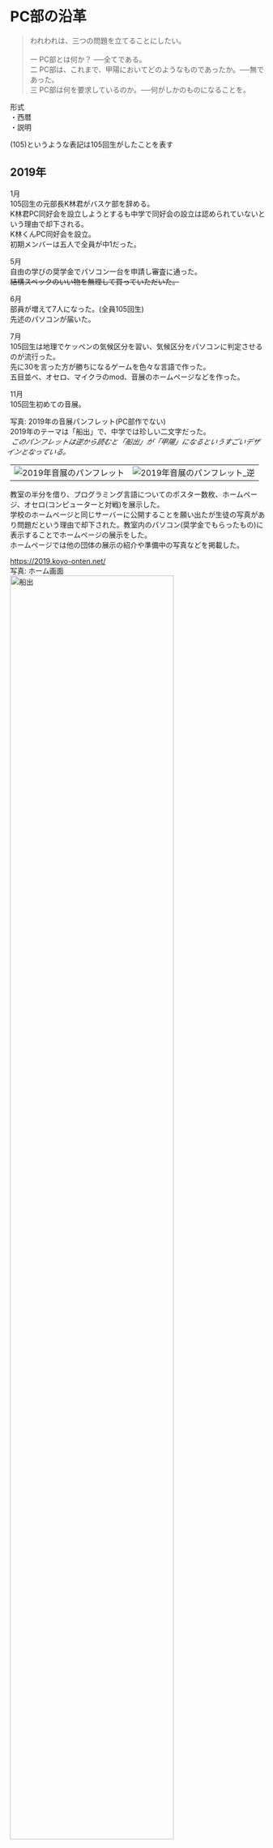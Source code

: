 # PC部の沿革

>われわれは、三つの問題を立てることにしたい。<br><br>
>一 PC部とは何か？ ──全てである。<br>
>二 PC部は、これまで、甲陽においてどのようなものであったか。──無であった。<br>
>三 PC部は何を要求しているのか。──何がしかのものになることを。

形式<br>
・西暦<br>
・説明<br>

(105)というような表記は105回生がしたことを表す<br>
## 2019年

1月<br>
105回生の元部長K林君がバスケ部を辞める。<br>
K林君PC同好会を設立しようとするも中学で同好会の設立は認められていないという理由で却下される。<br>
K林くんPC同好会を設立。<br>
初期メンバーは五人で全員が中1だった。<br>

5月<br>
自由の学びの奨学金でパソコン一台を申請し審査に通った。<br>
~~結構スペックのいい物を無理して買っていただいた。~~<br>

6月<br>
部員が増えて7人になった。(全員105回生)<br>
先述のパソコンが届いた。<br>

7月<br>
105回生は地理でケッペンの気候区分を習い、気候区分をパソコンに判定させるのが流行った。<br>
先に30を言った方が勝ちになるゲームを色々な言語で作った。<br>
五目並べ、オセロ、マイクラのmod、音展のホームページなどを作った。<br>

11月<br>
105回生初めての音展。

写真: 2019年の音展パンフレット(PC部作でない)<br>
2019年のテーマは「船出」で、中学では珍しい二文字だった。<br>
<span style="display: inline-block; transform: skewX(-25deg);">このパンフレットは逆から読むと「船出」が「甲陽」になるというすごいデザインとなっている。<br>
<table>
    <tr>
        <td><img src="./Assets/2019_pamphlet.jpeg" alt="2019年音展のパンフレット"></td>
        <td><img src="./Assets/2019_pamphlet_upside_down.jpeg" alt="2019年音展のパンフレット_逆"></td>
    </tr>
</table>

教室の半分を借り、プログラミング言語についてのポスター数枚、ホームページ、オセロ(コンピューターと対戦)を展示した。<br>
学校のホームページと同じサーバーに公開することを願い出たが生徒の写真があり問題だという理由で却下された。教室内のパソコン(奨学金でもらったもの)に表示することでホームページの展示をした。<br>
ホームページでは他の団体の展示の紹介や準備中の写真などを掲載した。<br>

https://2019.koyo-onten.net/<br>
写真: ホーム画面<br>
<img src="./Assets/funade.png" alt="船出" width="80%">

写真: PC同好会準備中の様子<br>
手前のパソコンでホームページ、オセロの展示をし、右側の仕切り板でポスターを展示した。<br>
<img src="./Assets/2019_room.jpg" alt="2019年音展の写真" width="50%">

オセロに関してはオセロ全国大会一位の子とそのお父様が来られて、ボコボコにされた。~~そんなに弱いとは思わないが...~~<br>
https://bjcodes.net:1140/othello.html<br>

写真: 配布した部誌<br>
<img src="./Assets/2019_bushi.jpeg" alt="2019年音展の部誌" width="50%">

また、106回生が数名入部して部員は10人になった。<br>
音展後にボールを転がして迷路(自動生成)のゴールを目指すというゲームを作った。スマホを傾けると画面内で球が転がる仕組み。<br>

12月<br>
105回生はパソコンを自作したり、競技プログラミング(以下競プロ)を始めたりした。<br>

## 2020年

1月<br>
105回生は国語で漢文の返り点を学んだので、返り点から読み順を出力するプログラムを書いた。<br>

2月<br>
**新型コロナウイルスの影響で学校が休みになった**<br>
学年末考査が消滅した。<br>
休みが続きゲームにも飽きたので競プロに勤しむ部員が増え、競プロブームが起こった。<br>
学校が再開して忙しくなる7月まで続いた。<br>
105回生①AtCorder灰→茶<br>

3月<br>
105回生②AtCorder灰→茶<br>

5月<br>
[GitHub](https://github.com/)という、ファイルの変更履歴を保存できるサービスの勉強を始めた。<br>
オンライン授業で三角関数を習った。<br>
105回生①AtCorder茶→緑<br>
105回生②AtCorder茶→緑<br>

7月<br>
この頃まで登校後に物理準備室でパソコンを預かってもらっていたが、PC同好会専用ロッカーを買ってもらえることになった。<br>
PC同好会のロゴのデザインはこのロッカーの鍵や物理講義室の鍵が付けてあったオブジェが元になっている。<br>

写真: PC同好会ロゴ<br>
<img src="./Assets/pc_logo.png" alt="PC同好会のロゴ" width="50%">

8月<br>
音展のために、中学校を360度カメラで撮影し、中学のストリートビューを作り始めた。three.jsというものを使った。<br>

10月<br>
ある部員がSVGからPNGに変換するプログラムを書いた。<br>
ストリートビュー作成のため長い廊下を通行止めにし、校内のあちこちを撮った。顔はもちろん人が写るのが許されていなかったためである。一部は画像編集で自然に消した。<br>

11月<br>
105回生2回目の音展。<br>

写真: 2020年の音展パンフレット<br>
2020年のテーマは「道」だった。写真の絵は部員のH君が描いた。<br>
<img src="./Assets/2020_pamphlet.jpeg" alt="2020年音展のパンフレット" width="50%">

この音展では展示スペースを設けず、学校のサーバーを借りてオンラインで発表した。<br>
https://2020.koyo-onten.net/<br>

写真: ホーム画面<br>
<img src="./Assets/michi.png" alt="michi" width="80%">

学校のサーバーだけに頼るのはデバッグが困難だった。<br>
ホームページやストリートビューを校内のQRコードからアクセスして見ていただいた。<br>

以下ストリートビューのリンク<br>
https://2020.koyo-onten.net/Map.html (地図上の青い四角を押して開始)<br>
https://2020.koyo-onten.net/Streetview.html?num=25 (光庭)<br>

写真: 光庭での画面<br>
<img src="./Assets/street_junior.png" alt="street_junior" width="80%">


音展後にはマリオの1-1を自作したりUnityで音ゲーを作ったりした。<br>
## 2021年

2月<br>
先述のマリオが完成した。<br>
この頃部員は12名いた。<br>

3月<br>
105回生は全員高校へ進学となり、中学のPC同好会は実質消滅した。<br>

4月<br>
高校でPC同好会が再び設立された。<br>
部員は9人となった。<br>
複数の部員がパソコンを買い替えた。<br>

6月<br>
Vue.jsというものの学習を始めた。<br>
高校版のストリートビューを作り始めた。<br>

7月<br>
カメラを[Raspberry Pi](https://www.raspberrypi.com/)というスマホサイズのコンピューターで制御することで定点撮影をしタイムラプスを作った。<br>

写真: 使われたRaspberry Pi<br>
<img src="./Assets/zoi_raspi.jpeg" alt="ZOIのラズパイ" width="50%">

[全国中学高校Webコンテスト](https://webcon.japias.jp/index.html)(以下webコン)に参加登録をした。都市鉱山について調べることにした。<br>

8月<br>
高校を3Dモデルで再現した。

9月<br>
高校の音展は通常9月だが、この年は延期となって11月開催となった。

10月<br>
105回生は数学でベクトルを習った<br>
ベクトルを使ってお絵描きができるプログラムを書いた。<br>
ある部員は[ウェブデザイン技能検定](https://www.webdesign.gr.jp/)(3級)に合格した。<br>
webコンのためにMarkdownをHTMLに変換するプログラムを書いた。<br>
10月14日に兵庫県加東市にあるパナソニックエコテクノロジーセンター（PETEC）に見学に行った。<br>

写真: 見学の様子<br>
<img src="./Assets/petec.png" alt="petec" width="80%">

11月<br>
音展のホームページやwebコンのための作品作りをした。<br>
webコンに関しては最初の審査まで時間がなかったため、11月19日に行われた校外学習の摩耶山ハイキングでパソコンを持参し、山頂で調整をした。<br>
<span style="display: inline-block; transform: skewX(-25deg);">&nbsp;本来このハイキングは105回生が中一の時に行われるはずだったが、三年連続で雨で中止となり高一ですることになった。</span><br>

105回生3度目の音展<br>

写真: 2021年の音展パンフレット<br>
2021年のテーマは「男祭り<span style="font-size: 10px;">音</span><span style="font-size: 5px;">the moun</span><span style="font-size: 10px;">展</span>」だった。<br>
<img src="./Assets/2021_pamphlet.png" alt="2021年音展のパンフレット" width="50%">

音展のホームページや高校のストリートビューをPC同好会所有のサーバーで公開した。<br>
https://2021.koyo-onten.net/<br>

写真: ホーム画面<br>
<img src="./Assets/otoko.png" alt="otoko" width="80%">

2022年は不必要という理由で予算請求をしなかった。

音展の頃は学校で風邪が流行っており、部員の半分はしんどかった。<br>

12月<br>
部員3名はポートアイランドの理化学研究所にある[富嶽](https://www.fujitsu.com/jp/about/businesspolicy/tech/fugaku/)を使ったプログラミングができる会に参加した。<br>
~~とは言っても使うのは富嶽のごく一部だが~~<br>
冊子の小問の誘導に沿ってプログラムを組んでいくことで素数ゼミ[(wiki)](https://ja.wikipedia.org/wiki/%E5%91%A8%E6%9C%9F%E3%82%BC%E3%83%9F)の謎を解こうという<br>
形式だった。<br>
富嶽は並列して多くの処理を同時に行えるので普通のパソコンでは到底終わらない計算量でも数十秒でできた。<br>
当日は正月前で、多くの研究者が休暇中に計算してもらえるよう富嶽の予約を入れていたのでなかなか順番が回ってこなかった。<br>
また、NHKの取材が入り、一人の部員のインタビューが放送された。<br>

写真 右:理化学研究所入口 左: 計算結果を表にしたもの<br>
<table>
    <tr>
        <td><img src="./Assets/rikagaku.jpeg" alt="理化学研究所"></td>
        <td><img src="./Assets/fugaku_output.jpg" alt="素数ゼミのグラフ"></td>
    </tr>
</table>

ある部員は[ウェブデザイン技能検定](https://www.webdesign.gr.jp/)(2級)に合格した<br>

## 2022年

1月<br>
PHPの勉強を始めた<br>
PC同好会はwebコンの審査を次々と通過していった。<br>
最後の審査に向けて、ページの英訳やその他最終調整をした。<br>

2月<br>
ある部員はRaspberry Pi(先述)が家にあるのを思い出し、発掘して使い出した。<br>

写真: そのRaspberry Pi(小学生の時に買ったもの、Raspberry Pi 1B)<br>
<img src="./Assets/bj_raspi.jpeg" alt="bjのラズパイ" width="50%">

音展のために買い替えようと思ったが半導体不足で新しいものが販売されておらず買えなかった。<br>

3月<br>
webコンで<span style="color:orange;">金賞</span>をとった。<br>

写真: ホーム画面<br>
<img src="./Assets/webcon_page.png" alt="webcon" width="80%">

作品 [右ポケットの中の資源を求めて(大会所有URL)](https://contest.japias.jp/tqj24/240166C/) [予備用リンク(GitHub)](https://koyo-pc.github.io/Web-Contest/#)<br>

作品と共に提出した動画
<video src="./Assets/webcon.mp4" controls width="80%"></video>

校長先生に直接表彰していただいた。<br>

写真: 表彰状<br>
<img src="./Assets/webcon_cert.jpg" alt="webコン表彰状" width="50%">

ボディトラッカーを自作しようとした。<br>
Gaia EDR3という星のデータを使って星空の画像を作った。<br>

4月<br>
PHPを使って掲示板を作った。また通信方式やWebSocketという技術の勉強をした。<br>
MIDI形式の音楽ファイルを再生するプログラムを書いた。(キーボードが表示される凝ったもの)<br>

[パソコン甲子園モバイル部門](https://pckoshien.u-aizu.ac.jp/mobile/)(以下PCK)に出場することに決める。(105×3)<br>
「温故知新」のテーマに沿ってアプリを作ることが求められた。

5月<br>
MikuMikuDanceを使って3Dモデルを動かした。<br>
node.jsとWebSocketの技術を使って掲示板を作ろうと思った。<br>
Neovimの学習を始めた。

6月<br>
105回生は修学旅行で北海道に行った。<br>
PCKのために流行しているものの盛衰を予測するアプリを作ることにする。<br>
アプリ名はK林の意向で「TrenDiverse」になった<br>
チーム名もK林の意向で「sprouts」になった。もやし三人組だかららしい。<br>

7月<br>
夏休みに入った。掲示板を完成させた。<br>
WebSocketという技術を使っており同時に接続している人にリアルタイムで投稿が送信される(LINEみたいな感じ)
https://bjcodes.net:1137/wss.html<br>

PCK一次予選(書類選考)を突破<br>

写真: 掲示板のイメージ画像<br>
<img src="./Assets/2chan.png" alt="2ちゃん" width="50%">

8月<br>
部員が一名増えた。<br>
PCK用のアプリ制作を進めた。社畜状態。<br>

VRジェットコースターの制作を始めた。VRゴーグルで流す映像を作った。<br>
写真: 映像からの切り抜き<br>
<img src="./Assets/vr_image.png" alt="VR映像" width="50%">

[実際の映像はこちら(YouTube)](https://www.youtube.com/watch?v=eYh30M4UFek&ab_channel=%E7%94%B2%E9%99%BD%E5%AD%A6%E9%99%A2PC%E5%90%8C%E5%A5%BD%E4%BC%9A)<br>
没入感はユニバのものよりすごいらしい。<br>

PC同好会公式Tシャツを作った。

写真 右:シャツの前面 左: シャツの後面<br>
<table>
    <tr>
        <td><img src="./Assets/shirt_front.jpg" alt="シャツの前面"></td>
        <td><img src="./Assets/shirt_back.jpg" alt="シャツの後面"></td>
    </tr>
</table>
全面の「PC」は実行できるコードでできている。<br>
写真: 出力の文字列(PC同好会のロゴ)<br>
<img src="./Assets/shirt_output.png" alt="Tシャツ出力" width="25%">

多くの部員が旅行に行った。<br>

9月<br>
音展の準備を進めた。<br>
VRジェットコースターの椅子を動かす回路を作った。<br>

写真: 回路制作の様子<br>
<img src="./Assets/vr_chair.jpg" alt="VRの回路" width="50%">

制作途中で回路に想定より大きい電圧がかかってしまって発火し、使えなくなったので椅子を動かすのは断念した。部品は装飾品にした。<br>

写真: 装飾の様子<br>
<img src="./Assets/YIYI.jpg" alt="YIYI" width="50%">

二人で対戦できる早押しゲームを作った<br>
https://bjcodes.net:1140/gun/wss.html<br>

写真: ゲームの画面<br>
<img src="./Assets/hayauchi.png" alt="早打ちゲーム" width="50%">

画像をボトルキャップで表現した時の完成イメージを出力するプログラムを書いた<br>
https://bjcodes.net:1140/mosaic/index.html<br>

写真: 出力例<br>
<img src="./Assets/mosaic.png" alt="モザイク" width="50%">

画像を文字で表現して表示するものを作った。<br>
https://bjcodes.net:1140/mosaic/ascii.html<br>

写真: 出力例(部誌の表紙に加工したもの)<br>
<img src="./Assets/araki.png" alt="ASCII" width="50%">

2022年音展のテーマは「宴JOY」だった。<br>
PC部はホームページ、VRジェットコースター、掲示板、ハッキング講座、部誌を発表。<br>
音展の公式ホームページはPC同好会所有のサーバーで公開した。<br>
https://2022.koyo-onten.net/<br>

写真: ホーム画面<br>
<img src="./Assets/enjoy.png" alt="ホームページ" width="80%">

VRジェットコースターは予想以上に繁盛した。<br>

<table>
    <tr>
        <td><img src="./Assets/VR_1.jpg" alt="VR_1"></td>
        <td><img src="./Assets/VR_2.jpg" alt="VR_2"></td>
    </tr>
    <tr>
        <td><img src="./Assets/VR_3.jpg" alt="VR_3"></td>
        <td><img src="./Assets/VR_4.jpg" alt="VR_4"></td>
    </tr>
</table>

ハッキング講座を物理講義室で行った。<br>

<img src="./Assets/ZOI_speech.jpg" alt="ハッキング講座" width="50%">

2022年はパンフレットも制作した<br>

予算はPC同好会とVRジェットコースター(PC同好会とは独立した団体にした)合わせて10万超をもらう<br>

写真: VRジェットコースターの詳細<br>
<table>
    <tr>
        <td><img src="./Assets/yosan_2022_1.jpg" alt="yosan_2022_1"></td>
        <td><img src="./Assets/yosan_2022_2.jpg" alt="yosan_2022_2"></td>
    </tr>
</table>

10月<br>
急いでPCKの準備をする。

11月<br>
PCKのアプリが完成。Twitter APIでTwitterでのトレンドを予測し、過去の膨大なトレンドデータから今後の話題度の推移を予測する。<br>
~~イー○ンマスクのせいでもうTwitter APIは無料で使えない~~

写真: (左)濃い赤が現在までの話題度の推移、薄い赤が今後の予測 (右)約一日後に確認した時のグラフ 流行の終了の予測精度は高い<br>
<table>
    <tr>
        <td><img src="./Assets/pck_7.png" alt="pck_7"></td>
        <td><img src="./Assets/pck_8.png" alt="pck_8"></td>
    </tr>
</table>

[プレゼンの様子(YouTube)](https://www.youtube.com/watch?v=MlwzOW7JC8A&list=PLQCCg6JMgI3SeIY2n30lF4eyb-hpykp4A&index=8&ab_channel=%E7%94%B2%E9%99%BD%E5%AD%A6%E9%99%A2PC%E5%90%8C%E5%A5%BD%E4%BC%9A)<br>
[デモセッションの様子(YouTube)](https://www.youtube.com/watch?v=KfAA74LdCc0&list=PLQCCg6JMgI3SeIY2n30lF4eyb-hpykp4A&index=9&ab_channel=%E7%94%B2%E9%99%BD%E5%AD%A6%E9%99%A2PC%E5%90%8C%E5%A5%BD%E4%BC%9A)<br>

結果「バンタン賞(企業賞)」と「ベストデザイン賞を受賞」。商品は奨学金計15万(一人5万ずつ分配)と全員にペンタブ、菓子詰め合わせ、桃ジュース。<br>

<table>
    <tr>
        <td><img src="./Assets/pck_2.png" alt="pck_2"></td>
        <td><img src="./Assets/pck_1.png" alt="pck_1"></td>
    </tr>
    <tr>
        <td><img src="./Assets/pck_3.png" alt="pck_3"></td>
        <td><img src="./Assets/pck_4.png" alt="pck_4"></td>
    </tr>
    <tr>
        <td><img src="./Assets/pck_5.png" alt="pck_5"></td>
        <td><img src="./Assets/pck_6.png" alt="pck_6"></td>
    </tr>
</table>

PCK後は競プロが流行った。<br>
105回生③AtCorder灰→茶<br>

12月<br>
この時点でPC同好会は105回生(当時高2)+106回生(当時高1)ごく少数で構成されており深刻に消滅が懸念される。そもそも勧誘をしていなかった。<br>
積極的に勧誘をする方針に変わった。<br>

2023年<br>

2月<br>
105回生③AtCorder茶→緑<br>

3月<br>
勧誘用のポスターを作成<br>
<img src="./Assets/poster.jpg" alt="ポスター" width="50%">

4月<br>
多くの107回生が入部し、部員数は30人を超える。<br>
105回生はプログラミング教育に当たる。<br>
部員が増えたので部会を開くことにする<br>

5月<br>
「速読英単語」という英語教材の音声がブラウザで配布されているだけで速度調整が細かくできないことに怒り、自分で再生ツールを作成(105)<br>
Raspberry Piを買い替え、サーバーをDockerを使って管理するようにした。(105)<br>
AtCoderの精進を促すための通知Botを制作(105)<br>

6月<br>
部員をチームに分け、音展の役割分担をする(106)<br>
<img src="./Assets/onten_team.jpg" alt="役割分担" width="50%">

8月<br>
学校上空にドローンを飛ばし校舎を空撮(107)<br>
Blenderを勉強(107)<br>
VRジェットコースターに使われる校舎の3Dモデルを改良する。(107)<br>
アセンブリに触れる(107)<br>
105回生③AtCorder緑→水<br>
107回生①AtCorder灰→茶<br>

9月<br>
音展のためにホームページを制作(106×1+107×5)<br>
音展用にARによる案内ツールを作ろうとする(107)<br>
PCKプログラミング部門に出場する。(105×1+107×1) チーム名は「sprouts」を引き継ぐ。<br>

写真: 予選の様子<br>
<img src="./Assets/PCK_yosen.jpg" alt="PCK予選" width="80%">

2023年音展のテーマは「New ERA」だった。<br>
ホームページをRubyをベースに制作した。<br>

写真: ホームページの写真<br>
<img src="./Assets/nera.png" alt="nera" width="80%">

https://2023.koyo-onten.net/<br>

予算は28100円をもらった。<br>

写真: 2023年度予算金額の表<br>
<img src="./Assets/yosan_2023.jpg" alt="2023_yosan" width="80%">

VRジェットコースターはモデルが改良されとてもリアルになった。またコースも変更された。<br>

写真: モデルの写真<br>
<img src="./Assets/vr_model_1.png" alt="model_1" width="80%">
<img src="./Assets/vr_model_2.png" alt="model_2" width="80%">
